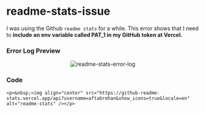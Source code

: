 # readme-stats-issue

I was using the Github `readme stats` for a while. This error shows that I need to **include an env variable called PAT_1 in my GitHub token at Vercel.** 

### Error Log Preview

<div align="center">
 <img src="https://user-images.githubusercontent.com/93012310/193822560-c810cfbd-ef12-4bf1-bea1-615bf014849f.png"alt="readme-stats-error-log" />
</div>

### Code

```
<p>&nbsp;<img align="center" src="https://github-readme-stats.vercel.app/api?username=aftabrehan&show_icons=true&locale=en" alt="readme-stats" /></p>
```

